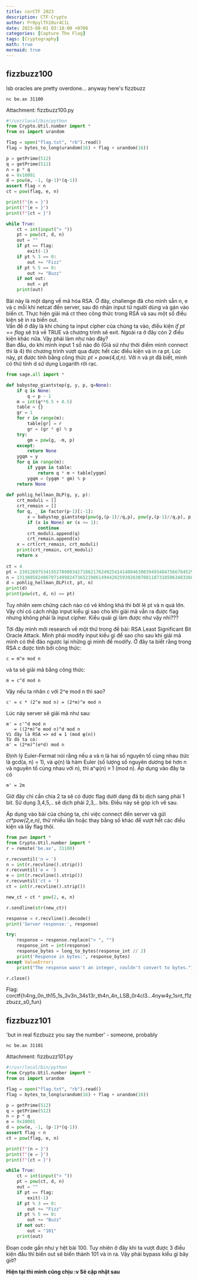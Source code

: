 ```yaml
---
title: corCTF 2023
description: CTF-Crypto
author: Pr0pylTh10ur4C1L
date: 2023-08-01 03:18:00 +0700
categories: [Capture The Flag]
tags: [Cryptography]
math: true
mermaid: true
---
```


## fizzbuzz100
lsb oracles are pretty overdone... anyway here's fizzbuzz
```
nc be.ax 31100
```
Attachment: fizzbuzz100.py
```python
#!/usr/local/bin/python
from Crypto.Util.number import *
from os import urandom

flag = open("flag.txt", "rb").read()
flag = bytes_to_long(urandom(16) + flag + urandom(16))

p = getPrime(512)
q = getPrime(512)
n = p * q
e = 0x10001
d = pow(e, -1, (p-1)*(q-1))
assert flag < n
ct = pow(flag, e, n)

print(f"{n = }")
print(f"{e = }")
print(f"{ct = }")

while True:
    ct = int(input("> "))
    pt = pow(ct, d, n)
    out = ""
    if pt == flag:
        exit(-1)
    if pt % 3 == 0:
        out += "Fizz"
    if pt % 5 == 0:
        out += "Buzz"
    if not out:
        out = pt
    print(out)

```
Bài này là một dạng về mã hóa RSA. Ở đây, challenge đã cho mình sẵn n, e và c mỗi khi netcat đến server, sau đó nhận input từ người dùng và gán vào biến ct. Thực hiện giải mã ct theo công thức trong RSA và sau một số điều kiện sẽ in ra biến out.\
Vấn đề ở đây là khi chúng ta input cipher của chúng ta vào, điều kiện *if pt == flag* sẽ trả về TRUE và chương trình sẽ exit. Ngoài ra ở đây còn 2 điều kiện khác nữa. Vậy phải làm như nào đây?\
Ban đầu, do khi mình input 1 số nào đó (Giả sử như thời điểm mình connect thì là 4) thì chương trình vượt qua được hết các điều kiện và in ra pt. Lúc này, pt được tính bằng công thức *pt = pow(4,d,n)*. Với n và pt đã biết, mình có thử tính d sử dụng Logarith rời rạc.
```python
from sage.all import *

def babystep_giantstep(g, y, p, q=None):
    if q is None:
        q = p - 1
    m = int(q**0.5 + 0.5)
    table = {}
    gr = 1  
    for r in range(m):
        table[gr] = r
        gr = (gr * g) % p
    try:
        gm = pow(g, -m, p)  
    except:
        return None
    ygqm = y                
    for q in range(m):
        if ygqm in table:
            return q * m + table[ygqm]
        ygqm = (ygqm * gm) % p
    return None
 
def pohlig_hellman_DLP(g, y, p):
    crt_moduli = []
    crt_remain = []
    for q, _ in factor(p-1)[:-1]:
        x = babystep_giantstep(pow(g,(p-1)//q,p), pow(y,(p-1)//q,p), p, q)
        if (x is None) or (x <= 1):
            continue
        crt_moduli.append(q)
        crt_remain.append(x)
    x = crt(crt_remain, crt_moduli)
    print(crt_remain, crt_moduli)
    return x
 
ct = 4
pt = 23912697534195278989342718621762492541414084630039493484756678452954565288495951623572040006829310369146573686633489722242564914439443949985456331258970863215408396964118583585223447461516691868779784083681853353565726246703905888910972549433441009915753494418680419447035642985055275467484189437099313348324
n = 131308582406707149982473652198614944202593926307081187318506348336877374738499044274769908687309433754003064219149985647802452457841653104937149435448010569522854472124267915673736323460042450738172537799218981410345992653635622033327183254337754812299124447788944034725286980798367062358129904707823701930691
d = pohlig_hellman_DLP(ct, pt, n)
print(d)
print(pow(ct, d, n) == pt)
```

Tuy nhiên xem chừng cách nào có vẻ không khả thi bởi lẽ pt và n quá lớn. Vậy chỉ có cách nhập input kiểu gì sao cho khi giải mã vẫn ra được flag nhưng không phải là input cipher. Kiểu quái gì làm được như vậy nhỉ???

Tới đây mình mới research về một thứ trong đề bài: RSA Least Significant Bit Oracle Attack. Mình phải modify input kiểu gì để sao cho sau khi giải mã mình có thể đảo ngược lại những gì mình để modify. Ở đây ta biết rằng trong RSA c được tính bởi công thức:
```
c = m^e mod n
```
và ta sẽ giải mã bằng công thức:
```
m = c^d mod n
```
Vậy nếu ta nhân c với 2^e mod n thì sao?
```
c' = c * (2^e mod n) = (2*m)^e mod n
```
Lúc này server sẽ giải mã như sau:
```
m' = c'^d mod n
   = ((2*m)^e mod n)^d mod n
Vì đây là RSA => ed ≡ 1 (mod φ(n))
Từ đó ta có:
m' = (2*m)^(e*d) mod n
```
Định lý Euler-Fermat nói rằng nếu a và n là hai số nguyên tố cùng nhau (tức là gcd(a, n) = 1), và φ(n) là hàm Euler (số lượng số nguyên dương bé hơn n và nguyên tố cùng nhau với n), thì a^φ(n) ≡ 1 (mod n). Áp dụng vào đây ta có
```
m' = 2m
```
Giờ đây chỉ cần chia 2 ta sẽ có được flag dưới dạng đã bị dịch sang phải 1 bit. Sử dụng 3,4,5,.. sẽ dịch phải 2,3,.. bits. Điều này sẽ góp ích về sau.

Áp dụng vào bài của chúng ta, chỉ việc connect đến server và gửi *ct\*pow(2,e,n)*, thử nhiều lần hoặc thay bằng số khác để vượt hết các điều kiện và lấy flag thôi.

```python
from pwn import *
from Crypto.Util.number import *
r = remote('be.ax', 31100)

r.recvuntil('n = ')
n = int(r.recvline().strip())
r.recvuntil('e = ')
e = int(r.recvline().strip())
r.recvuntil('ct = ')
ct = int(r.recvline().strip())

new_ct = ct * pow(2, e, n)

r.sendline(str(new_ct))

response = r.recvline().decode()
print('Server response:', response)

try:
    response = response.replace("> ", "")
    response_int = int(response)
    response_bytes = long_to_bytes(response_int // 2)
    print('Response in bytes:', response_bytes)
except ValueError:
    print("The response wasn't an integer, couldn't convert to bytes.")

r.close()
```
Flag: corctf{h4ng_0n_th15_1s_3v3n_34s13r_th4n_4n_LSB_0r4cl3...4nyw4y_1snt_f1zzbuzz_s0_fun}

## fizzbuzz101
'but in real fizzbuzz you say the number' - someone, probably
```
nc be.ax 31101
```
Attachment: fizzbuzz101.py
```python
#!/usr/local/bin/python
from Crypto.Util.number import *
from os import urandom

flag = open("flag.txt", "rb").read()
flag = bytes_to_long(urandom(16) + flag + urandom(16))

p = getPrime(512)
q = getPrime(512)
n = p * q
e = 0x10001
d = pow(e, -1, (p-1)*(q-1))
assert flag < n
ct = pow(flag, e, n)

print(f"{n = }")
print(f"{e = }")
print(f"{ct = }")

while True:
    ct = int(input("> "))
    pt = pow(ct, d, n)
    out = ""
    if pt == flag:
        exit(-1)
    if pt % 3 == 0:
        out += "Fizz"
    if pt % 5 == 0:
        out += "Buzz"
    if not out:
        out = "101"
    print(out)

```
Đoạn code gần như y hệt bài 100. Tuy nhiên ở đây khi ta vượt được 3 điều kiện đầu thì biến out sẽ biến thành 101 và in ra. Vậy phải bypass kiểu gì bây giờ?

**Hiện tại thì mình cũng chịu :v Sẽ cập nhật sau**
